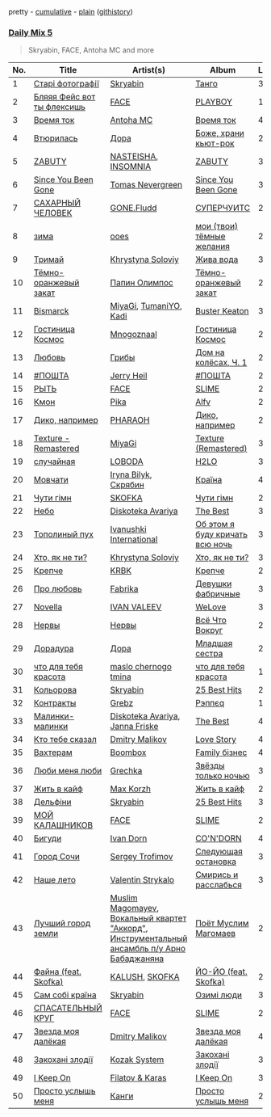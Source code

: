 pretty - [cumulative](/playlists/cumulative/Daily%20Mix%205.md) - [plain](/playlists/plain/37i9dQZF1E36TO0q54WsJv) ([githistory](https://github.githistory.xyz/vitokorn/spotify-playlist-archive/blob/master/playlists/plain/37i9dQZF1E36TO0q54WsJv))

### [Daily Mix 5](https://open.spotify.com/playlist/37i9dQZF1E36TO0q54WsJv)

> Skryabin, FACE, Antoha MC and more

| No. | Title | Artist(s) | Album | Length |
|---|---|---|---|---|
| 1 | [Старі фотографії](https://open.spotify.com/track/7Gxe4Ewcp2hRe6XB1U8flo) | [Skryabin](https://open.spotify.com/artist/5RqIkHQnXRZlm1ozfSS1IO) | [Танго](https://open.spotify.com/album/29lPg2sUIBz5GvdadUqJSi) | 3:07 |
| 2 | [Бляяя Фейс вот ты флексишь](https://open.spotify.com/track/4aPQB025rI3mnkk9JP66i2) | [FACE](https://open.spotify.com/artist/2z20q6EEfm6w6PiIKsgtb3) | [PLAYBOY](https://open.spotify.com/album/6iPCB7H4DcM4EslOeFLK9o) | 1:59 |
| 3 | [Время ток](https://open.spotify.com/track/4rW0I66xeWF5Lrl1iyYAIw) | [Antoha MC](https://open.spotify.com/artist/6OqmKFaRcw0f23m5PQ9CrL) | [Время ток](https://open.spotify.com/album/6E9qR0krQoOUBEE5MmX5sX) | 4:11 |
| 4 | [Втюрилась](https://open.spotify.com/track/1AuUsvFyFnf2l3E6HKUHO2) | [Дора](https://open.spotify.com/artist/2eiThpX5zH6LFmqP2HY1hL) | [Боже, храни кьют-рок](https://open.spotify.com/album/7hDvB29vtfPYypzxaxnMpT) | 2:03 |
| 5 | [ZABUTY](https://open.spotify.com/track/7nQncw12lclPCTwgA6EAGN) | [NASTEISHA](https://open.spotify.com/artist/37kh4W61I9Gm5R3hOFfIG9), [INSOMNIA](https://open.spotify.com/artist/06NXURAd96AYm2mCb3gW3H) | [ZABUTY](https://open.spotify.com/album/2ZVM4NkwSMCrOHvq87N093) | 3:07 |
| 6 | [Since You Been Gone](https://open.spotify.com/track/1OpqP2P80wB3JPY1dEA0iU) | [Tomas Nevergreen](https://open.spotify.com/artist/3wmDmqCzitZwXVCquHcknU) | [Since You Been Gone](https://open.spotify.com/album/4G7vgeB8slAJlA2PzthWto) | 3:40 |
| 7 | [САХАРНЫЙ ЧЕЛОВЕК](https://open.spotify.com/track/7is7FoWt2v698DGe1w0EWP) | [GONE.Fludd](https://open.spotify.com/artist/0ohUvVskERzK18bvWXFEqi) | [СУПЕРЧУИТС](https://open.spotify.com/album/5vAZM4RAN6Y6fKmK828J7d) | 2:45 |
| 8 | [зима](https://open.spotify.com/track/0cOftxEWGyu4XAqEsqmdWS) | [ooes](https://open.spotify.com/artist/0aXi5kveuKNm6t5vGVeUBM) | [мои (твои) тёмные желания](https://open.spotify.com/album/4nIqE64E4RzPqiOerVdI01) | 2:28 |
| 9 | [Тримай](https://open.spotify.com/track/4LKfJMumpW7HyBT05uXYUx) | [Khrystyna Soloviy](https://open.spotify.com/artist/5lLVx3mMyUvZ9QKzM09CZa) | [Жива вода](https://open.spotify.com/album/0UEmRsiN0iedteTpO4EMd9) | 3:28 |
| 10 | [Тёмно-оранжевый закат](https://open.spotify.com/track/3rzmAXXnpqnPRCNk9exawQ) | [Папин Олимпос](https://open.spotify.com/artist/6St8JkGHB8v3qtD7Srg6PH) | [Тёмно-оранжевый закат](https://open.spotify.com/album/5olHKiXOVYta8Oisc4pTX2) | 2:29 |
| 11 | [Bismarck](https://open.spotify.com/track/4tGMr9RPXYiWUXLzNGYmuA) | [MiyaGi](https://open.spotify.com/artist/1kmpkcYbuaZ8tnFejLzkj2), [TumaniYO](https://open.spotify.com/artist/6GSMqHdLtTCTR9pv5ytaTo), [Kadi](https://open.spotify.com/artist/373pBYKX51X7wOdFSvPnmR) | [Buster Keaton](https://open.spotify.com/album/6jRMjEekDhl8IO7k5boeF1) | 3:38 |
| 12 | [Гостиница Космос](https://open.spotify.com/track/2qFbvcFsaL7Fgk7o2X4Drf) | [Mnogoznaal](https://open.spotify.com/artist/16ZNqMkDZrzd8fTXeN2kUH) | [Гостиница Космос](https://open.spotify.com/album/50ra87jW0lGZqOUiPSFQj9) | 2:21 |
| 13 | [Любовь](https://open.spotify.com/track/36PeUKdOMxivLrmkHeJ3mn) | [Грибы](https://open.spotify.com/artist/7yNqUSyJGymfJQghNU0zcH) | [Дом на колёсах, Ч. 1](https://open.spotify.com/album/4JlrrASIoUhpkwergCD6vR) | 2:32 |
| 14 | [#ПОШТА](https://open.spotify.com/track/1n7AVWNbLx5OUhItzDTj4A) | [Jerry Heil](https://open.spotify.com/artist/71DkA619tW0bpaMi4QBzmr) | [#ПОШТА](https://open.spotify.com/album/08nLZLI6PUimVUPq9FQr0g) | 2:48 |
| 15 | [РЫТЬ](https://open.spotify.com/track/7xKo2iEKw0BNttPeDpWgN3) | [FACE](https://open.spotify.com/artist/2z20q6EEfm6w6PiIKsgtb3) | [SLIME](https://open.spotify.com/album/0eyy6mYeDddAxpPFOzVtuJ) | 2:21 |
| 16 | [Кмон](https://open.spotify.com/track/4ytOwEDs9qW4sS1M6ipGMV) | [Pika](https://open.spotify.com/artist/4QwXKmGPo7GsU3N8LJykki) | [Alfv](https://open.spotify.com/album/58T4jdNafEKvqVMOzYpkER) | 2:37 |
| 17 | [Дико, например](https://open.spotify.com/track/3dzwxkefk58p6aXC3ADRt9) | [PHARAOH](https://open.spotify.com/artist/1F8usyx5PbYGWxf0bwdXwA) | [Дико, например](https://open.spotify.com/album/4NSb9oVHvN9yDrVAgazNuA) | 2:48 |
| 18 | [Texture - Remastered](https://open.spotify.com/track/5dfjLGpkKVu450Jp7xdIem) | [MiyaGi](https://open.spotify.com/artist/1kmpkcYbuaZ8tnFejLzkj2) | [Texture (Remastered)](https://open.spotify.com/album/5w3xcMB90FB2tvl3S1Dmjy) | 3:26 |
| 19 | [случайная](https://open.spotify.com/track/2sHAKVhSjdRXwn4SZ2qnxy) | [LOBODA](https://open.spotify.com/artist/59oe7CAquFZ5mNjQ1efKPN) | [H2LO](https://open.spotify.com/album/0dVMLtHmlLmEC23EUSTMvI) | 3:53 |
| 20 | [Мовчати](https://open.spotify.com/track/7viFNqWQ3ptgDBQLXf9GPO) | [Iryna Bilyk](https://open.spotify.com/artist/5wnPg3gAN19gmRi0sIyqEx), [Скрябин](https://open.spotify.com/artist/7jjHo1sbf4cPkoVlLDIuWm) | [Країна](https://open.spotify.com/album/2NsYDW5kC4NpmR5syjN3SB) | 4:25 |
| 21 | [Чути гімн](https://open.spotify.com/track/4Yzlz45QgjUKZmN2KrK4AP) | [SKOFKA](https://open.spotify.com/artist/0Aj4ZvDgwd9DSs7E2nrox0) | [Чути гімн](https://open.spotify.com/album/4CDvAEwF29rYx7Jg2bpl22) | 2:28 |
| 22 | [Небо](https://open.spotify.com/track/0Dy9cKb7rdcZOlzFDt6xSF) | [Diskoteka Avariya](https://open.spotify.com/artist/2NL5u7aIFrmuOHbYBYWjun) | [The Best](https://open.spotify.com/album/3gWWAuCe4JOCLV1aEbS4nU) | 3:58 |
| 23 | [Тополиный пух](https://open.spotify.com/track/3XvMSVOIQOJ56fObAhs8eY) | [Ivanushki International](https://open.spotify.com/artist/71u4k2PYUAfp7s5IpNmPVE) | [Об этом я буду кричать всю ночь](https://open.spotify.com/album/5XgIdktz36KLWwTgcxQeKc) | 3:53 |
| 24 | [Хто, як не ти?](https://open.spotify.com/track/1Re4DWmjTSYymDL3SpRE7c) | [Khrystyna Soloviy](https://open.spotify.com/artist/5lLVx3mMyUvZ9QKzM09CZa) | [Хто, як не ти?](https://open.spotify.com/album/1jeaopKY3qJH28OLsVVf4R) | 3:26 |
| 25 | [Крепче](https://open.spotify.com/track/6bCLkzoE3agC7Ws9NxVxIn) | [KRBK](https://open.spotify.com/artist/0E56Ncr2I37JQhW71UJALE) | [Крепче](https://open.spotify.com/album/1e82MHQz8mczZXotjeR0ky) | 2:00 |
| 26 | [Про любовь](https://open.spotify.com/track/7G8DzRRKA9PfcEh01pRUOt) | [Fabrika](https://open.spotify.com/artist/0EKEm3s5k8SV394494b0Af) | [Девушки фабричные](https://open.spotify.com/album/6ztw2wSwwVqfGEGS5LZ6Pw) | 3:32 |
| 27 | [Novella](https://open.spotify.com/track/0i2lbW33Ig9b4udnIBVQs8) | [IVAN VALEEV](https://open.spotify.com/artist/6IGPs5x5m2aUi4fgNHijRw) | [WeLove](https://open.spotify.com/album/1VLal36UjDZklEmcdCg2Ap) | 3:30 |
| 28 | [Нервы](https://open.spotify.com/track/5HhxdmRCXAJqT8WYwMCyBQ) | [Нервы](https://open.spotify.com/artist/10oSboDn5ncLNjjFIgJXm6) | [Всё Что Вокруг](https://open.spotify.com/album/28pieKTvyLISIQ4IZBuFXH) | 2:38 |
| 29 | [Дорадура](https://open.spotify.com/track/4mTPviBGRgjPxeaQFnBDW3) | [Дора](https://open.spotify.com/artist/2eiThpX5zH6LFmqP2HY1hL) | [Младшая сестра](https://open.spotify.com/album/6VGOayoZVPmoySlmKiybdP) | 2:13 |
| 30 | [что для тебя красота](https://open.spotify.com/track/04s99fikQOwAmUyMqO2IzG) | [maslo chernogo tmina](https://open.spotify.com/artist/5uWf1mtOs32yQNfD0VcwZy) | [что для тебя красота](https://open.spotify.com/album/2TBwBlIEGeVlcsEPH20oqM) | 1:55 |
| 31 | [Кольорова](https://open.spotify.com/track/0MJZcszuOAhWHcqE2MbMtO) | [Skryabin](https://open.spotify.com/artist/5RqIkHQnXRZlm1ozfSS1IO) | [25 Best Hits](https://open.spotify.com/album/3ghBFMKdopxprZ672ojDLc) | 2:53 |
| 32 | [Контракты](https://open.spotify.com/track/4x89iO36OSq1HPI5YmSlwC) | [Grebz](https://open.spotify.com/artist/5ZaA4lK0Z5LScbA7FCise2) | [Рэппєq](https://open.spotify.com/album/0FfuYaXYzAfJyOiq3AbKsF) | 1:34 |
| 33 | [Малинки-малинки](https://open.spotify.com/track/13XTmJs4PQSU5Oxhli63xm) | [Diskoteka Avariya](https://open.spotify.com/artist/2NL5u7aIFrmuOHbYBYWjun), [Janna Friske](https://open.spotify.com/artist/3HdnvX1K2C0flaYmMOpdwR) | [The Best](https://open.spotify.com/album/3gWWAuCe4JOCLV1aEbS4nU) | 4:00 |
| 34 | [Кто тебе сказал](https://open.spotify.com/track/6yM4n4ZFMNfDmTNqB04Mhi) | [Dmitry Malikov](https://open.spotify.com/artist/3oll0YA2yv7xQUaUccPHng) | [Love Story](https://open.spotify.com/album/7iSZUFSW6I7mMAtB6N9uiH) | 4:04 |
| 35 | [Вахтерам](https://open.spotify.com/track/30d0YcXyQSZQcc2dHdcRhh) | [Boombox](https://open.spotify.com/artist/2c3PFZtun8HemDbDfRPV6G) | [Family бізнес](https://open.spotify.com/album/3m2nS5L5E0DGr4yQDukEEY) | 4:00 |
| 36 | [Люби меня люби](https://open.spotify.com/track/3uJbD09ngeYujrB6LlOb0a) | [Grechka](https://open.spotify.com/artist/61YHPtwv3WNByXbiX8cYFF) | [Звёзды только ночью](https://open.spotify.com/album/0hkXAjLY0lLkSI4UtgVMBQ) | 3:07 |
| 37 | [Жить в кайф](https://open.spotify.com/track/2m3PVx1gsVB5upxi94IW8I) | [Max Korzh](https://open.spotify.com/artist/5meD8C7oGK5yUEY2T7ZZ7W) | [Жить в кайф](https://open.spotify.com/album/4ktDOYU0Jual1ELFTPhFd6) | 2:54 |
| 38 | [Дельфіни](https://open.spotify.com/track/0reoZt5bTyiyKv5cmwMovc) | [Skryabin](https://open.spotify.com/artist/5RqIkHQnXRZlm1ozfSS1IO) | [25 Best Hits](https://open.spotify.com/album/3ghBFMKdopxprZ672ojDLc) | 3:10 |
| 39 | [МОЙ КАЛАШНИКОВ](https://open.spotify.com/track/1KWRf0ZISGMBgwMMCUYVDr) | [FACE](https://open.spotify.com/artist/2z20q6EEfm6w6PiIKsgtb3) | [SLIME](https://open.spotify.com/album/0eyy6mYeDddAxpPFOzVtuJ) | 2:28 |
| 40 | [Бигуди](https://open.spotify.com/track/1BqNfkZxJrs7W3yU7dfccH) | [Ivan Dorn](https://open.spotify.com/artist/1VZ1TofaV3kj90QJSdg6NG) | [CO'N'DORN](https://open.spotify.com/album/4mitLvulKfXW4KqMR9QkG0) | 4:52 |
| 41 | [Город Сочи](https://open.spotify.com/track/4GydCOsiJbCmUZJuMpOMrn) | [Sergey Trofimov](https://open.spotify.com/artist/50ehxQcAjCcfX0OCk4AZd4) | [Следующая остановка](https://open.spotify.com/album/4oomESbUCkvavtB3KASBRQ) | 3:01 |
| 42 | [Наше лето](https://open.spotify.com/track/7zoMMlOFm4udEKsei6c34D) | [Valentin Strykalo](https://open.spotify.com/artist/2zYmwYLeJvcr8vRQe5pQRa) | [Смирись и расслабься](https://open.spotify.com/album/6MtWkVH4nIqwo5fiM4J6xF) | 3:28 |
| 43 | [Лучший город земли](https://open.spotify.com/track/55lppO1QmsCcWi1rfBhlDi) | [Muslim Magomayev](https://open.spotify.com/artist/20mh1R2iszLiPKWFJVgXaF), [Вокальный квартет "Аккорд"](https://open.spotify.com/artist/33t5pgJH8xdChgKxze9fIc), [Инструментальный ансамбль п/у Арно Бабаджаняна](https://open.spotify.com/artist/3393ymGfgbQfJp8e79KZsS) | [Поёт Муслим Магомаев](https://open.spotify.com/album/4Ea74W7dAIdKbb0mX4gxGy) | 2:34 |
| 44 | [Файна (feat. Skofka)](https://open.spotify.com/track/3EkGH0yreaWUFAXBil8rmH) | [KALUSH](https://open.spotify.com/artist/46rVVJwHWNS7C7MaWXd842), [SKOFKA](https://open.spotify.com/artist/0Aj4ZvDgwd9DSs7E2nrox0) | [ЙО-ЙО (feat. Skofka)](https://open.spotify.com/album/75JDz9NzMLWYsw3K9aYXXc) | 2:36 |
| 45 | [Сам собі країна](https://open.spotify.com/track/5U8hzVcr0tEcQqylLY9kwx) | [Skryabin](https://open.spotify.com/artist/5RqIkHQnXRZlm1ozfSS1IO) | [Озимі люди](https://open.spotify.com/album/59JZVJvAAMsj1A9TIze6vq) | 3:09 |
| 46 | [СПАСАТЕЛЬНЫЙ КРУГ](https://open.spotify.com/track/08pVm2BCyMSevBLXYLysqi) | [FACE](https://open.spotify.com/artist/2z20q6EEfm6w6PiIKsgtb3) | [SLIME](https://open.spotify.com/album/0eyy6mYeDddAxpPFOzVtuJ) | 2:33 |
| 47 | [Звезда моя далёкая](https://open.spotify.com/track/6yV3K3tkaNl5QmqLJJLBXF) | [Dmitry Malikov](https://open.spotify.com/artist/3oll0YA2yv7xQUaUccPHng) | [Звезда моя далёкая](https://open.spotify.com/album/4JeyV6fnBiTFYpAB6yT9N7) | 4:32 |
| 48 | [Закохані злодії](https://open.spotify.com/track/4Rov2FEoULDBafU64SB9F9) | [Kozak System](https://open.spotify.com/artist/5q8tYmXoNXEJGIuafacuHa) | [Закохані злодії](https://open.spotify.com/album/1WxvK8ZrLhUQ8bamMcV8w8) | 3:35 |
| 49 | [I Keep On](https://open.spotify.com/track/5mNA4S5GxrMIphLK02smo8) | [Filatov & Karas](https://open.spotify.com/artist/5NW2uPFatEKjZQ5gpWD8HO) | [I Keep On](https://open.spotify.com/album/5L2QtFR6stsPEXu79LxFAH) | 3:02 |
| 50 | [Просто услышь меня](https://open.spotify.com/track/0UQ3Ndi1IuIBuNJgqiMfZr) | [Канги](https://open.spotify.com/artist/0R4IeWuUpTkmca5hnS0j6b) | [Просто услышь меня](https://open.spotify.com/album/67IfcG9nVzFAzDcRrnBDPR) | 2:07 |
